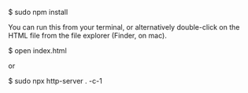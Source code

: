 $ sudo npm install

You can run this from your terminal, or alternatively double-click on the HTML file from the file explorer (Finder, on mac).

$ open index.html

or

$ sudo npx http-server . -c-1